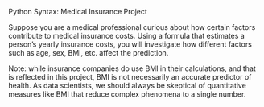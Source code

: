Python Syntax: Medical Insurance Project

Suppose you are a medical professional curious about how certain factors contribute to medical insurance costs. 
Using a formula that estimates a person’s yearly insurance costs, you will investigate how different factors such as age, sex, BMI, etc. affect the prediction.

Note: while insurance companies do use BMI in their calculations, and that is reflected in this project, BMI is not necessarily an accurate predictor of health. 
As data scientists, we should always be skeptical of quantitative measures like BMI that reduce complex phenomena to a single number.
